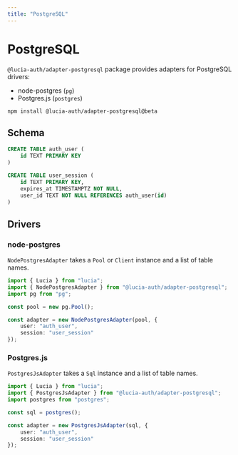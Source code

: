 ```yaml
---
title: "PostgreSQL"
---
```


# PostgreSQL

`@lucia-auth/adapter-postgresql` package provides adapters for PostgreSQL drivers:

- node-postgres (`pg`)
- Postgres.js (`postgres`)

```
npm install @lucia-auth/adapter-postgresql@beta
```

## Schema

```sql
CREATE TABLE auth_user (
    id TEXT PRIMARY KEY
)

CREATE TABLE user_session (
    id TEXT PRIMARY KEY,
    expires_at TIMESTAMPTZ NOT NULL,
    user_id TEXT NOT NULL REFERENCES auth_user(id)
)
```

## Drivers

### node-postgres

`NodePostgresAdapter` takes a `Pool` or `Client` instance and a list of table names.

```ts
import { Lucia } from "lucia";
import { NodePostgresAdapter } from "@lucia-auth/adapter-postgresql";
import pg from "pg";

const pool = new pg.Pool();

const adapter = new NodePostgresAdapter(pool, {
	user: "auth_user",
	session: "user_session"
});
```

### Postgres.js

`PostgresJsAdapter` takes a `Sql` instance and a list of table names.

```ts
import { Lucia } from "lucia";
import { PostgresJsAdapter } from "@lucia-auth/adapter-postgresql";
import postgres from "postgres";

const sql = postgres();

const adapter = new PostgresJsAdapter(sql, {
	user: "auth_user",
	session: "user_session"
});
```
